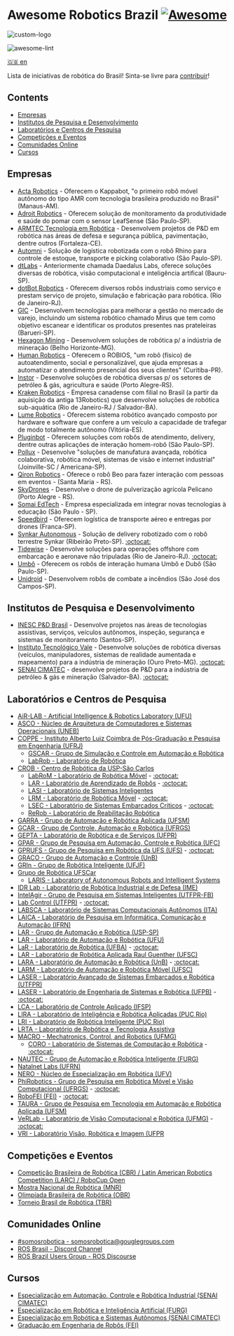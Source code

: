 # Awesome Robotics Brazil [![Awesome](https://awesome.re/badge.svg)](https://github.com/sindresorhus/awesome)

![custom-logo](logo.png)

![awesome-lint](https://github.com/mateus-amarante/awesome-robotics-brazil/workflows/awesome-lint/badge.svg)

[:uk: en](README.EN.md)

Lista de iniciativas de robótica do Brasil! Sinta-se livre para [contribuir](CONTRIBUTING.md)!

## Contents

- [Empresas](#empresas)
- [Institutos de Pesquisa e Desenvolvimento](#institutos-de-pesquisa-e-desenvolvimento)
- [Laboratórios e Centros de Pesquisa](#laboratórios-e-centros-de-pesquisa) <!-- markdown-link-check-disable-line -->
- [Competições e Eventos](#competições-e-eventos) <!-- markdown-link-check-disable-line -->
- [Comunidades Online](#comunidades-online)
- [Cursos](#cursos)

## Empresas

- [Acta Robotics](http://actarobotics.com/) - Oferecem o Kappabot, "o primeiro robô móvel autônomo do tipo AMR com tecnologia brasileira produzido no Brasil" (Manaus-AM).
- [Adroit Robotics](http://adroitrobotics.com/) - Oferecem solução de monitoramento da produtividade e saúde do pomar com o sensor LeafSense (São Paulo-SP).
- [ARMTEC Tecnologia em Robótica](http://www.armtecbrasil.com/) - Desenvolvem projetos de P&D em robótica nas áreas de defesa e segurança pública, pavimentação, dentre outros (Fortaleza-CE).
- [Automni](https://automni.com.br/) - Solução de logística robotizada com o robô Rhino para controle de estoque, transporte e picking colaborativo (São Paulo-SP).
- [dtLabs](https://dt-labs.ai/) - Anteriormente chamada Daedalus Labs, oferece soluções diversas de robótica, visão computacional e inteligência artifical (Bauru-SP).
- [dotBot Robotics](https://www.dotbot-robotics.com/) - Oferecem diversos robôs industriais como serviço e prestam serviço de projeto, simulação e fabricação para robótica. (Rio de Janeiro-RJ).
- [GIC](https://www.gicbrasil.com/) - Desenvolvem tecnologias para melhorar a gestão no mercado de varejo, incluindo um sistema robótico chamado Mirus que tem como objetivo escanear e identificar os produtos presentes nas prateleiras (Barueri-SP).
- [Hexagon Mining](https://hexagonmining.com/) - Desenvolvem soluções de robótica p/ a indústria de mineração (Belho Horizonte-MG).
- [Human Robotics](https://www.humanrobotics.ai/) - Oferecem o ROBIOS, "um robô (físico) de autoatendimento, social e personalizável, que ajuda empresas a automatizar o atendimento presencial dos seus clientes" (Curitiba-PR).
- [Instor](https://www.instor.com.br/) - Desenvolve soluções de robótica diversas p/ os setores de petróleo & gás, agricultura e saúde (Porto Alegre-RS).
- [Kraken Robotics](https://krakenrobotics.com/) - Empresa canadense com filial no Brasil (a partir da aquisição da antiga 13Robotics) que desenvolve soluções de robótica sub-aquática (Rio de Janeiro-RJ / Salvador-BA).
- [Lume Robotics](http://lumerobotics.ai/) - Oferecem sistema robótico avançado composto por hardware e software que confere a um veículo a capacidade de trafegar de modo totalmente autônomo (Vitória-ES).
- [Pluginbot](https://pluginbot.ai/) - Oferecem soluções com robôs de atendimento, delivery, dentre outras aplicações de interação homem-robô (São Paulo-SP).
- [Pollux](https://www.pollux.com.br/) - Desenvolve "soluções de manufatura avançada, robótica colaborativa, robótica móvel, sistemas de visão e internet industrial" (Joinville-SC / Americana-SP).
- [Qiron Robotics](https://qironrobotics.com/) - Oferece o robô Beo para fazer interação com pessoas em eventos - (Santa Maria - RS).
- [SkyDrones](https://skydrones.com.br/) - Desenvolve o drone de pulverização agrícola Pelicano (Porto Alegre - RS).
- [Somai EdTech](https://somai.com.br/) - Empresa especializada em integrar novas tecnologias à educação (São Paulo - SP).
- [Speedbird](https://speedbird.aero/) - Oferecem logística de transporte aéreo e entregas por drones (Franca-SP).
- [Synkar Autonomous](https://www.synkar.com/) - Solução de delivery robotizado com o robô terrestre Synkar (Ribeirão Preto-SP). [:octocat:](https://github.com/Synkar)
- [Tidewise](https://www.tidewise.io/) - Desenvolve soluções para operações offshore com embarcação e aeronave não tripuladas (Rio de Janeiro-RJ). [:octocat:](https://github.com/tidewise)
- [Umbô](https://www.umbo.net.br/) - Oferecem os robôs de interação humana Umbô e Dubô (São Paulo-SP).
- [Unidroid](https://www.unidroid.com.br/) - Desenvolvem robôs de combate a incêndios (São José dos Campos-SP).

<!-- Para referência, seguem empresas que já estiveram na lista  -->

<!-- - [AI ROBOTS](https://www.airobots.com.br/) - Oferecem plataforma para robôs que utiliza inteligência artificial para otimização de processos e manutenção preditiva e prescritiva (Belo Horizonte-MG). -->
<!-- - [AuRos Robotics](https://aurosrobotics.com.br/) - Oferecem soluções que aplicam robótica e inteligência artificial para aumentar a eficiência e a produtividade do pomar (Rio Grande-RS). -->
<!-- - [Brisa](https://www.brisa.tech/) - Oferecem os WindroseOs Kits: "primeira ferramenta multifuncional para automatizar veículos e aumentar a produtividade dos processos existentes" (Recife-PE / Florianópolis-SC). -->
<!-- - [NTU](https://ntu.ai/) - Desenvolve soluções de simulação em nuvem e aplicações robóticas para interação social, transporte autônomo indoor e automação de atividades de manufatura leve (São Paulo-SP). -->
<!-- - [Wiser Robotics](https://wiserrobotics.com.br/) - Oferecem robôs de serviço (ELLA) e de higienização de ambientes (FLORENCE) (São Paulo-SP). -->

## Institutos de Pesquisa e Desenvolvimento

- [INESC P&D Brasil](http://inescbrasil.org.br/) - Desenvolve projetos nas áreas de tecnologias assistivas, serviços, veículos autônomos, inspeção, segurança e sistemas de monitoramento (Santos-SP).
- [Instituto Tecnológico Vale](https://www.itv.org/itv-mineracao/grupos-de-pesquisa-e-parcerias/) - Desenvolve soluções de robótica diversas (veículos, manipuladores, sistemas de realidade aumentada e mapeamento) para a indústria de mineração (Ouro Preto-MG). [:octocat:](https://github.com/itvroc/)
- [SENAI CIMATEC](https://www.senaicimatec.com.br/areas-de-interesse/robotica-e-supercomputacao/) - desenvolve projetos de P&D para a indústria de petróleo & gás e mineração (Salvador-BA). [:octocat:](https://github.com/Brazilian-Institute-of-Robotics)

## Laboratórios e Centros de Pesquisa

- [AiR-LAB - Artificial Intelligence & Robotics Laboratory (UFU)](https://airlabufu.wixsite.com/site)
- [ASCO - Núcleo de Arquitetura de Computadores e Sistemas Operacionais (UNEB)](http://www.acso.uneb.br)
- [COPPE - Instituto Alberto Luiz Coimbra de Pós-Graduação e Pesquisa em Engenharia (UFRJ)](https://www.coppe.ufrj.br/)
  - [GSCAR - Grupo de Simulação e Controle em Automação e Robótica](http://www.coep.ufrj.br/gscar/sobre.html)
  - [LabRob - Laboratório de Robótica](http://www.labrob.coppe.ufrj.br/)
- [CROB - Centro de Robótica da USP-São Carlos](http://www.crob.eesc.usp.br/)
  - [LabRoM - Laboratório de Robótica Móvel](https://crob.eesc.usp.br/pesquisa/laboratorios/labrom/) - [:octocat:](https://github.com/EESC-LabRoM)
  - [LAR - Laboratório de Aprendizado de Robôs](http://lar.icmc.usp.br/) - [:octocat:](https://github.com/LAR-USP)
  - [LASI - Laboratório de Sistemas Inteligentes](https://crob.eesc.usp.br/pesquisa/laboratorios/lasi/)
  - [LRM - Laboratório de Robótica Móvel](http://lrm.icmc.usp.br/web/index.php?n=Port.Home) - [:octocat:](https://github.com/usp-lrm)
  - [LSEC - Laboratório de Sistemas Embarcados Críticos](https://www.lsec.icmc.usp.br/) - [:octocat:](https://github.com/LSEC-ICMC)
  - [ReRob - Laboratório de Reabilitação Robótica](https://crob.eesc.usp.br/pesquisa/laboratorios/rerob/)
- [GARRA - Grupo de Automação e Robótica Aplicada (UFSM)](https://www.ufsm.br/grupos/garra/)
- [GCAR - Grupo de Controle, Automação e Robótica (UFRGS)](https://www.ece.ufrgs.br/)
- [GEPTA - Laboratório de Robótica e de Serviços (UFPR)](http://gepta.weebly.com/)
- [GPAR - Grupo de Pesquisa em Automação, Controle e Robótica (UFC)](https://gpar.ufc.br/)
- [GPRUFS - Grupo de Pesquisa em Robótica da UFS (UFS)](http://www.gprufs.org/) - [:octocat:](https://github.com/GPRUFS)
- [GRACO - Grupo de Automação e Controle (UnB)](http://www.graco.unb.br/)
- [GRIn - Grupo de Robótica Inteligente (UFJF)](https://www.youtube.com/channel/UCIvZ69GzwzyzUlJRKNfP46g)
- [Grupo de Robótica UFSCar](https://www.robotica.ufscar.br/)
  - [LARIS - Laboratory of Autonomous Robots and Intelligent Systems](https://www.laris.ufscar.br/pt-br)
- [IDR Lab - Laboratório de Robótica Industrial e de Defesa (IME)](http://labmec.imejunior.com.br/)
- [IntelAgir - Grupo de Pesquisa em Sistemas Inteligentes (UTFPR-FB)](https://intelagir-research-group.github.io/)
- [Lab Control (UTFPR)](http://www.labcontrol.xyz/dokuwiki/doku.php) - [:octocat:](https://github.com/labcontrol-data)
- [LABSCA - Laboratório de Sistemas Computacionais Autônomos (ITA)](http://www.comp.ita.br/labsca/)
- [LAICA - Laboratório de Pesquisa em Informática, Comunicação e Automação (IFRN)](http://laica.ifrn.edu.br/)
- [LAR - Grupo de Automação e Robótica (USP-SP)](http://sites.poli.usp.br/pmr/lar/)
- [LAR - Laboratório de Automação e Robótica (UFU)](https://www.femec.ufu.br/unidades/laboratorio/laboratorio-de-automacao-e-robotica)
- [LaR - Laboratório de Robótica (UFBA)](https://www.eng.ufba.br/laboratorio-de-robotica-lar) - [:octocat:](https://github.com/lar-deeufba)
- [LAR - Laboratório de Robótica Aplicada Raul Guenther (UFSC)](https://robotica.ufsc.br/)
- [LARA - Laboratório de Automação e Robótica (UnB)](http://www.lara.unb.br) - [:octocat:](https://github.com/lara-unb)
- [LARM - Laboratório de Automação e Robótica Móvel (UFSC)](https://larm.ufsc.br/)
- [LASER - Laboratório Avançado de Sistemas Embarcados e Robótica (UTFPR)](http://laser.dainf.ct.utfpr.edu.br/)
- [LASER - Laboratório de Engenharia de Sistemas e Robótica (UFPB)](http://laser.ci.ufpb.br/) - [:octocat:](https://github.com/laser-ufpb)
- [LCA - Laboratório de Controle Aplicado (IFSP)](https://spo.ifsp.edu.br/lca)
- [LIRA - Laboratório de Inteligência e Robótica Aplicadas (PUC Rio)](http://www.lira.ele.puc-rio.br)
- [LRI - Laboratório de Robótica Inteligente (PUC Rio)](http://www.ele.puc-rio.br/posgraduacao/laboratorios/lri/)
- [LRTA - Laboratório de Robótica e Tecnologia Assistiva](http://www.nta.ufes.br/)
- [MACRO - Mechatronics, Control, and Robotics (UFMG)](https://delt.eng.ufmg.br/pesquisa-e-extensao/)
  - [CORO - Laboratório de Sistemas de Computação e Robótica](http://coro.cpdee.ufmg.br/) - [:octocat:](https://bitbucket.org/coroufmg)
- [NAUTEC - Grupo de Automação e Robótica Inteligente (FURG)](https://nautec.furg.br/)
- [Natalnet Labs (UFRN)](http://www.natalnet.br/home/)
- [NERO - Núcleo de Especialização em Robótica (UFV)](https://www.robotica.ufv.br/)
- [PhiRobotics - Grupo de Pesquisa em Robótica Móvel e Visão Computacional (UFRGS)](https://www.inf.ufrgs.br/phi-group/site/) - [:octocat:](https://github.com/phir2-lab)
- [RoboFEI (FEI)](https://portal.fei.edu.br/robo-fei) - [:octocat:](https://github.com/RoboFEI)
- [TAURA - Grupo de Pesquisa em Tecnologia em Automação e Robótica Aplicada (UFSM)](https://www.ufsm.br/grupos/garra#:~:text=O%20Grupo%20de%20Automa%C3%A7%C3%A3o%20e,internacionais%20de%20rob%C3%B3tica%2C%20e%20a)
- [VeRLab - Laboratório de Visão Computacional e Robótica (UFMG)](https://www.verlab.dcc.ufmg.br/) - [:octocat:](https://github.com/verlab)
- [VRI - Laboratório Visão, Robótica e Imagem (UFPR](https://web.inf.ufpr.br/vri/)


<!-- Para referência, seguem grupos removidos por terem links quebrados (reavaliar novos links)  -->
<!-- - [ManLab - Laboratório de Manipulação Robótica](http://143.107.239.254/mecatronica/index.php/pt/laboratorios/laboratorio-de-manipulacao-robotica) -->
<!-- - [MRL - Mobile Robotics Laboratory](https://www.ufscar-mobile-robotics.com.br/) -->
<!-- - [LARS - Laboratório de Robótica e Sistemas Dedicados (UFRN)](https://labs.imd.ufrn.br/labs/nPITI/laboratorios/LARS) -->


## Competições e Eventos

- [Competição Brasileira de Robótica (CBR) / Latin American Robotics Competition (LARC) / RoboCup Open](http://www.cbrobotica.org/)
- [Mostra Nacional de Robótica (MNR)](http://www.mnr.org.br/)
- [Olimpíada Brasileira de Robótica (OBR)](http://www.obr.org.br/)
- [Torneio Brasil de Robótica (TBR)](https://www.torneiobrasilderobotica.com.br/)

## Comunidades Online

- [#somosrobotica - somosrobotica@gouglegroups.com](https://groups.google.com/g/somosrobotica)
- [ROS Brasil - Discord Channel](https://discord.gg/8zQWRW5)
- [ROS Brazil Users Group - ROS Discourse](https://discourse.ros.org/c/local/brazil/40)

## Cursos

- [Especialização em Automação, Controle e Robótica Industrial (SENAI CIMATEC)](https://seja.senaicimatec.com.br/curso/automacao-controle-e-robotica/)
- [Especialização em Robótica e Inteligência Artificial (FURG)](https://siposg.furg.br/curso/1068)
- [Especialização em Robótica e Sistemas Autônomos (SENAI CIMATEC)](https://seja.senaicimatec.com.br/curso/robotica-e-sistemas-autonomos/)
- [Graduação em Engenharia de Robôs (FEI)](https://portal.fei.edu.br/curso-de-engenharia-de-robos)
